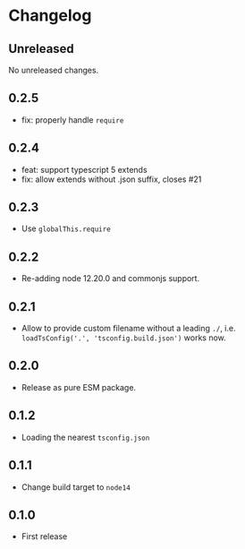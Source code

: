 # Changelog

## Unreleased

No unreleased changes.

## 0.2.5

- fix: properly handle `require`

## 0.2.4

- feat: support typescript 5 extends
- fix: allow extends without .json suffix, closes #21

## 0.2.3

- Use `globalThis.require`

## 0.2.2

- Re-adding node 12.20.0 and commonjs support.

## 0.2.1

- Allow to provide custom filename without a leading `./`, i.e. `loadTsConfig('.', 'tsconfig.build.json')` works now.

## 0.2.0

- Release as pure ESM package.

## 0.1.2

- Loading the nearest `tsconfig.json`

## 0.1.1

- Change build target to `node14`

## 0.1.0

- First release
